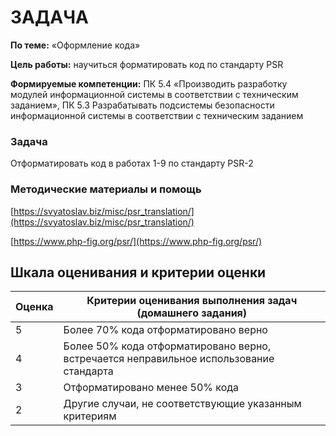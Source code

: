 # ЗАДАЧА 

**По теме:** «Оформление кода»

**Цель работы:** научиться форматировать код по стандарту PSR

**Формируемые компетенции:**  ПК 5.4 «Производить разработку модулей информационной системы в соответствии с техническим заданием», ПК 5.3 Разрабатывать подсистемы безопасности информационной системы в соответствии с техническим заданием

### Задача 
Отформатировать код в работах 1-9 по стандарту PSR-2 

### Методические материалы и помощь

[https://svyatoslav.biz/misc/psr_translation/](https://svyatoslav.biz/misc/psr_translation/)

[https://www.php-fig.org/psr/](https://www.php-fig.org/psr/)

## Шкала оценивания и критерии оценки

| Оценка  | Критерии оценивания выполнения задач (домашнего задания) |
| :------------- | ------------- |
| 5  | Более 70% кода отформатировано верно  |
| 4  | Более 50% кода отформатировано верно, встречается неправильное использование стандарта  |
| 3  | Отформатировано менее 50% кода  |
| 2  | Другие случаи, не соответствующие указанным критериям  |
 


